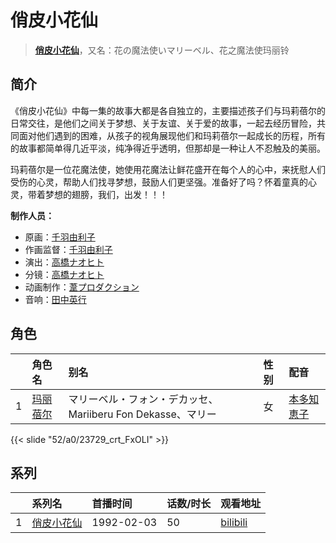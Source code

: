 # 俏皮小花仙


> <u>**[俏皮小花仙](https://bgm.tv/subject/35345)**</u>，又名：花の魔法使いマリーベル、花之魔法使玛丽铃

## 简介

《俏皮小花仙》中每一集的故事大都是各自独立的，主要描述孩子们与玛莉蓓尔的日常交往，是他们之间关于梦想、关于友谊、关于爱的故事，一起去经历冒险，共同面对他们遇到的困难，从孩子的视角展现他们和玛莉蓓尔一起成长的历程，所有的故事都简单得几近平淡，纯净得近乎透明，但那却是一种让人不忍触及的美丽。

玛莉蓓尔是一位花魔法使，她使用花魔法让鲜花盛开在每个人的心中，来抚慰人们受伤的心灵，帮助人们找寻梦想，鼓励人们更坚强。准备好了吗？怀着童真的心灵，带着梦想的翅膀，我们，出发！！！

**制作人员：**
- 原画：[千羽由利子](https://bgm.tv/person/162)
- 作画监督：[千羽由利子](https://bgm.tv/person/162)
- 演出：[高橋ナオヒト](https://bgm.tv/person/161)
- 分镜：[高橋ナオヒト](https://bgm.tv/person/161)
- 动画制作：[葦プロダクション](https://bgm.tv/person/2265)
- 音响：[田中英行](https://bgm.tv/person/98)

## 角色

|     |   角色名   |   别名  | 性别 |  配音  |
|:--- |:------  |:----      |:---  |:--   |
| 1 | [玛丽蓓尔](https://bgm.tv/character/23729) | マリーベル・フォン・デカッセ、Mariiberu Fon Dekasse、マリー | 女 | [本多知恵子](https://bgm.tv/person/3909) |

{{< slide "52/a0/23729_crt_FxOLI" >}}

## 系列

|     |   系列名   |   首播时间  | 话数/时长  | 观看地址 |
|:---  |:------    |:----      |:---       |:---  |
| 1 |[俏皮小花仙](https://bgm.tv/subject/35345)| 1992-02-03 | 50 | [bilibili](https://www.bilibili.com/video/BV1ms411R7bX)  |


